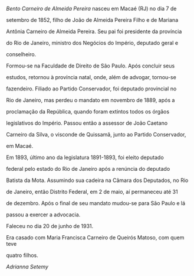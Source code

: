 

*Bento Carneiro de Almeida Pereira* nasceu em Macaé (RJ) no dia 7 de

setembro de 1852, filho de João de Almeida Pereira Filho e de Mariana

Antônia Carneiro de Almeida Pereira. Seu pai foi presidente da província

do Rio de Janeiro, ministro dos Negócios do Império, deputado geral e

conselheiro.



Formou-se na Faculdade de Direito de São Paulo. Após concluir seus

estudos, retornou à província natal, onde, além de advogar, tornou-se

fazendeiro. Filiado ao Partido Conservador, foi deputado provincial no

Rio de Janeiro, mas perdeu o mandato em novembro de 1889, após a

proclamação da República, quando foram extintos todos os órgãos

legislativos do Império. Passou então a assessor de João Caetano

Carneiro da Silva, o visconde de Quissamã, junto ao Partido Conservador,

em Macaé.



Em 1893, último ano da legislatura 1891-1893, foi eleito deputado

federal pelo estado do Rio de Janeiro após a renúncia do deputado

Batista da Mota. Assumindo sua cadeira na Câmara dos Deputados, no Rio

de Janeiro, então Distrito Federal, em 2 de maio, aí permaneceu até 31

de dezembro. Após o final de seu mandato mudou-se para São Paulo e lá

passou a exercer a advocacia.



Faleceu no dia 20 de junho de 1931.



Era casado com Maria Francisca Carneiro de Queirós Matoso, com quem teve

quatro filhos.



*Adrianna Setemy*



